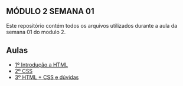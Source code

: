 
## MÓDULO 2 SEMANA 01

Este repositório contém todos os arquivos utilizados durante a aula da semana 01 do modulo 2.

## Aulas

- [1º Introdução a HTML](/HTML/)
- [2º CSS](/CSS/)
- [3º HTML + CSS e dúvidas](/HTMLECSS/)
